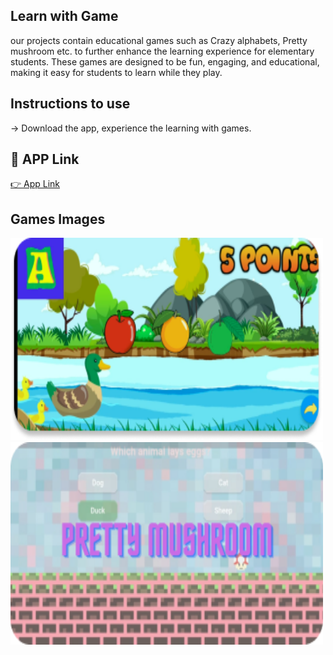 
## Learn with Game
our projects contain educational games such as Crazy alphabets, Pretty mushroom etc. to further enhance the learning experience for elementary students. These games are designed to be fun, engaging, and educational, making it easy for students to learn while they play.

## Instructions to use
-> Download the app, experience the learning with games. 

## 🔗 APP Link
[👉  App Link](https://drive.google.com/file/d/17Lz1CmiUn1p8mBYgXoMGXlEpAtb02v0k/view?usp=sharing)

## Games Images
<img src="crazy alphabet.png" width="500" height="324"> <img src="pretty musroom.png" width="500" height="324">


